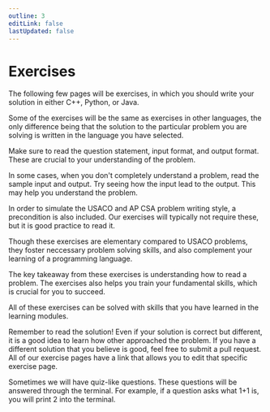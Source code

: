 ```yaml
---
outline: 3
editLink: false
lastUpdated: false
---
```

# Exercises
The following few pages will be exercises, in which you should write your solution in either C++, Python, or Java.

Some of the exercises will be the same as exercises in other languages, the only difference being that the solution to the particular problem you are solving is written in the language you have selected.

Make sure to read the question statement, input format, and output format. These are crucial to your understanding of the problem.

In some cases, when you don't completely understand a problem, read the sample input and output. Try seeing how the input lead to the output. This may help you understand the problem.

In order to simulate the USACO and AP CSA problem writing style, a precondition is also included. Our exercises will typically not require these, but it is good practice to read it.

Though these exercises are elementary compared to USACO problems, they foster neccessary problem solving skills, and also complement your learning of a programming language.

The key takeaway from these exercises is understanding how to read a problem. The exercises also helps you train your fundamental skills, which is crucial for you to succeed.

All of these exercises can be solved with skills that you have learned in the learning modules.

Remember to read the solution! Even if your solution is correct but different, it is a good idea to learn how other approached the problem. If you have a different solution that you believe is good, feel free to submit a pull request. All of our exercise pages have a link that allows you to edit that specific exercise page.

Sometimes we will have quiz-like questions. These questions will be answered through the terminal. For example, if a question asks what 1+1 is, you will print 2 into the terminal.